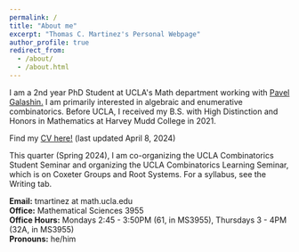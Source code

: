 ```yaml
---
permalink: /
title: "About me"
excerpt: "Thomas C. Martinez's Personal Webpage"
author_profile: true
redirect_from: 
  - /about/
  - /about.html
---
```


I am a 2nd year PhD Student at UCLA's Math department working with [Pavel Galashin.](https://www.math.ucla.edu/~galashin/) I am primarily interested in algebraic and enumerative combinatorics. Before UCLA, I received my B.S. with High Distinction and Honors in Mathematics at Harvey Mudd College in 2021.

Find my [CV here!](http://thomasmartinez0.github.io/files/TMartinezCV.pdf) (last updated April 8, 2024)

This quarter (Spring 2024), I am co-organizing the UCLA Combinatorics Student Seminar and organizing the UCLA Combinatorics Learning Seminar, which is on Coxeter Groups and Root Systems. For a syllabus, see the Writing tab.

**Email:** tmartinez at math.ucla.edu\
**Office:** Mathematical Sciences 3955\
**Office Hours:** Mondays 2:45 - 3:50PM (61, in MS3955), Thursdays 3 - 4PM (32A, in MS3955)\
**Pronouns:** he/him